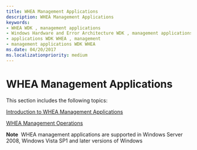 ```yaml
---
title: WHEA Management Applications
description: WHEA Management Applications
keywords:
- WHEA WDK , management applications
- Windows Hardware and Error Architecture WDK , management applications
- applications WDK WHEA , management
- management applications WDK WHEA
ms.date: 04/20/2017
ms.localizationpriority: medium
---
```


# WHEA Management Applications


This section includes the following topics:

[Introduction to WHEA Management Applications](introduction-to-whea-management-applications.md)

[WHEA Management Operations](whea-management-operations.md)

**Note**  WHEA management applications are supported in Windows Server 2008, Windows Vista SP1 and later versions of Windows

 

 

 




